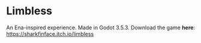 # Limbless
An Ena-inspired experience. Made in Godot 3.5.3.
Download the game **here**: https://sharkfinface.itch.io/limbless
